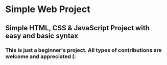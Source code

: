 # Simple Web Project

## Simple HTML, CSS & JavaScript Project with easy and basic syntax

### This is just a beginner's project. All types of contributions are welcome and appreciated (:
